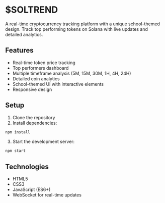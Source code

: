 # $SOLTREND

A real-time cryptocurrency tracking platform with a unique school-themed design. Track top performing tokens on Solana with live updates and detailed analytics.

## Features

- Real-time token price tracking
- Top performers dashboard
- Multiple timeframe analysis (5M, 15M, 30M, 1H, 4H, 24H)
- Detailed coin analytics
- School-themed UI with interactive elements
- Responsive design

## Setup

1. Clone the repository
2. Install dependencies:
```bash
npm install
```
3. Start the development server:
```bash
npm start
```

## Technologies

- HTML5
- CSS3
- JavaScript (ES6+)
- WebSocket for real-time updates 